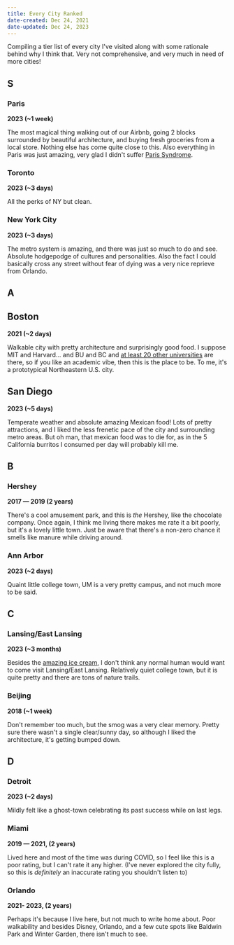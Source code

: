 ```yaml
---
title: Every City Ranked
date-created: Dec 24, 2021
date-updated: Dec 24, 2023
---
```


Compiling a tier list of every city I've visited along with some rationale behind why I think that. Very not comprehensive, and very much in need of more cities!

## S

### Paris

**2023 (~1 week)**

The most magical thing walking out of our Airbnb, going 2 blocks surrounded by beautiful architecture, and buying fresh groceries from a local store. Nothing else has come quite close to this. Also everything in Paris was just amazing, very glad I didn't suffer [Paris Syndrome](https://en.wikipedia.org/wiki/Paris_syndrome).

### Toronto

**2023 (~3 days)**

All the perks of NY but clean.

### New York City

**2023 (~3 days)**

The metro system is amazing, and there was just so much to do and see. Absolute hodgepodge of cultures and personalities. Also the fact I could basically cross any street without fear of dying was a very nice reprieve from Orlando.

## A

## Boston

**2021 (~2 days)**

Walkable city with pretty architecture and surprisingly good food. I suppose MIT and Harvard... and BU and BC and [at least 20 other universities](https://en.wikipedia.org/wiki/List_of_colleges_and_universities_in_metropolitan_Boston) are there, so if you like an academic vibe, then this is the place to be. To me, it's a prototypical Northeastern U.S. city.

## San Diego

**2023 (~5 days)**

Temperate weather and absolute amazing Mexican food! Lots of pretty attractions, and I liked the less frenetic pace of the city and surrounding metro areas. But oh man, that mexican food was to die for, as in the 5 California burritos I consumed per day will probably kill me.

## B

### Hershey

**2017 — 2019 (2 years)**

There's a cool amusement park, and this is *the* Hershey, like the chocolate company. Once again, I think me living there makes me rate it a bit poorly, but it's a lovely little town. Just be aware that there's a non-zero chance it smells like manure while driving around.

### Ann Arbor

**2023 (~2 days)**

Quaint little college town, UM is a very pretty campus, and not much more to be said.

## C

### Lansing/East Lansing

**2023 (~3 months)**

Besides the [amazing ice cream](https://statenews.com/article/2023/09/the-mystery-behind-the-msu-dairy-store?ct=content_open&cv=cbox_latest), I don't think any normal human would want to come visit Lansing/East Lansing. Relatively quiet college town, but it is quite pretty and there are tons of nature trails.

### Beijing

**2018 (~1 week)**

Don't remember too much, but the smog was a very clear memory. Pretty sure there wasn't a single clear/sunny day, so although I liked the architecture, it's getting bumped down.

## D

### Detroit

**2023 (~2 days)**

Mildly felt like a ghost-town celebrating its past success while on last legs.

### Miami

**2019 — 2021, (2 years)**

Lived here and most of the time was during COVID, so I feel like this is a poor rating, but I can't rate it any higher. (I've never explored the city fully, so this is *definitely* an inaccurate rating you shouldn't listen to)

### Orlando

**2021- 2023, (2 years)**

Perhaps it's because I live here, but not much to write home about. Poor walkability and besides Disney, Orlando, and a few cute spots like Baldwin Park and Winter Garden, there isn't much to see.
